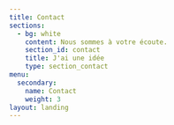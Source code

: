 ```yaml
---
title: Contact
sections:
  - bg: white
    content: Nous sommes à votre écoute.
    section_id: contact
    title: J'ai une idée
    type: section_contact
menu:
  secondary:
    name: Contact
    weight: 3
layout: landing
---
```


